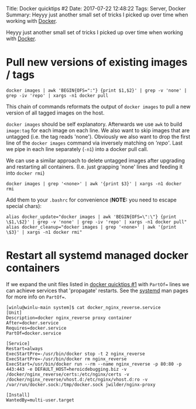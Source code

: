 Title: Docker quicktips #2
Date: 2017-07-22 12:48:22
Tags: Server, Docker
Summary: Heyyy just another small set of tricks I picked up over time when working with [Docker].


Heyyy just another small set of tricks I picked up over time when working
with [Docker].

# Pull new versions of existing images / tags
```
docker images | awk 'BEGIN{OFS=":"} {print $1,$2}' | grep -v 'none' | grep -iv 'repo' | xargs -n1 docker pull
```

This chain of commands reformats the output of `docker images` to pull a new
version of all tagged images on the host.

`docker images` should be self explanatory.
Afterwards we use `awk` to build `image:tag` for each image on each line.
We also want to skip images that are untagged (i.e. the tag reads 'none').
Obviously we also want to drop the first line of the `docker images` command
via inversely matching on *'repo'*.
Last we pipe in each line separately (`-n1`) into a docker pull call.

We can use a similar approach to delete untagged images
after upgrading and restarting all containers.
(I.e. just grapping 'none' lines and feeding it into `docker rmi`)
```
docker images | grep '<none>' | awk '{print $3}' | xargs -n1 docker rmi
```

Add them to your `.bashrc` for convenience (**NOTE:** you need to escape
special chars):
```
alias docker_update="docker images | awk 'BEGIN{OFS=\":\"} {print \$1,\$2}' | grep -v 'none' | grep -iv 'repo' | xargs -n1 docker pull"
alias docker_cleanup="docker images | grep '<none>' | awk '{print \$3}' | xargs -n1 docker rmi"
```

# Restart all systemd managed docker containers

If we expand the unit files listed in
[docker quicktips #1]({filename}/sysadmin/09_docker_quicktips.md)
with `PartOf=` lines we can achieve services that 'propagate' restarts.
See the [systemd] man pages for more info on `PartOf=`.

```
[winlu@winlu-main system]$ cat docker_nginx_reverse.service
[Unit]
Description=docker nginx_reverse proxy container
After=docker.service
Requires=docker.service
PartOf=docker.service

[Service]
Restart=always
ExecStartPre=-/usr/bin/docker stop -t 2 nginx_reverse
ExecStartPre=-/usr/bin/docker rm nginx_reverse
ExecStart=/usr/bin/docker run --rm --name nginx_reverse -p 80:80 -p 443:443 -e DEFAULT_HOST=heroicdebugging.biz -v /docker/nginx_reverse/certs:/etc/nginx/certs -v /docker/nginx_reverse/vhost.d:/etc/nginx/vhost.d:ro -v /var/run/docker.sock:/tmp/docker.sock jwilder/nginx-proxy

[Install]
WantedBy=multi-user.target
```

[Docker]: https://www.docker.com/
[systemd]: http://www.freedesktop.org/wiki/Software/systemd/
